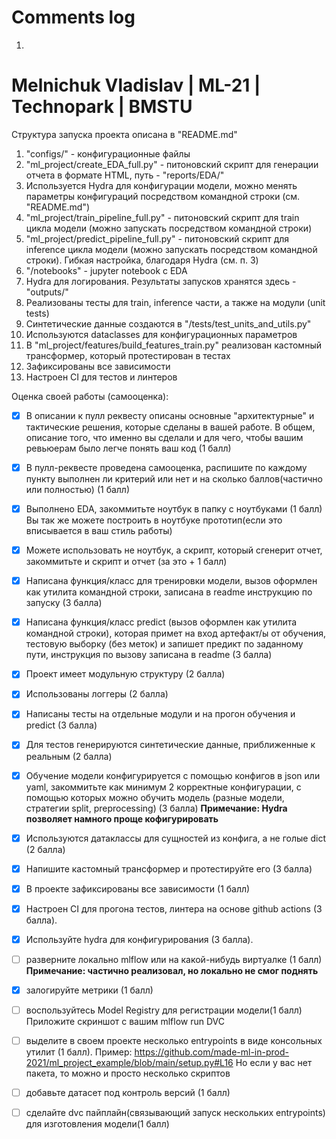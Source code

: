 # Comments log

1.
Melnichuk Vladislav | ML-21 | Technopark | BMSTU
================================================

Структура запуска проекта описана в "README.md"

1. "configs/" - конфигурационные файлы
2. "ml_project/create_EDA_full.py" - питоновский скрипт для генерации отчета в формате HTML, путь - "reports/EDA/"
3. Используется Hydra для конфигурации модели, можно менять параметры конфигураций посредством командной строки (см. "README.md")
3. "ml_project/train_pipeline_full.py" - питоновский скрипт для train цикла модели (можно запускать посредством командной строки)
4. "ml_project/predict_pipeline_full.py" - питоновский скрипт для inference цикла модели (можно запускать посредством командной строки). Гибкая настройка, благодаря Hydra (см. п. 3)
5. "/notebooks" - jupyter notebook с EDA
6. Hydra для логирования. Результаты запусков хранятся здесь - "outputs/"
6. Реализованы тесты для train, inference части, а также на модули (unit tests)
7. Cинтетические данные создаются в "/tests/test_units_and_utils.py"
8. Используются dataclasses для конфигурационных параметров
9. В "ml_project/features/build_features_train.py" реализован кастомный трансформер, который протестирован в тестах
10. Зафиксированы все зависимости
11. Настроен CI для тестов и линтеров

Оценка своей работы (самооценка):

- [x] В описании к пулл реквесту описаны основные "архитектурные" и тактические решения, которые сделаны в вашей работе. В общем, описание того, что именно вы сделали и для чего, чтобы вашим ревьюерам было легче понять ваш код (1 балл)

- [x] В пулл-реквесте проведена самооценка, распишите по каждому пункту выполнен ли критерий или нет и на сколько баллов(частично или полностью) (1 балл)

- [x] Выполнено EDA, закоммитьте ноутбук в папку с ноутбуками (1 балл) Вы так же можете построить в ноутбуке прототип(если это вписывается в ваш стиль работы)

- [x] Можете использовать не ноутбук, а скрипт, который сгенерит отчет, закоммитьте и скрипт и отчет (за это + 1 балл)

- [x] Написана функция/класс для тренировки модели, вызов оформлен как утилита командной строки, записана в readme инструкцию по запуску (3 балла)

- [x] Написана функция/класс predict (вызов оформлен как утилита командной строки), которая примет на вход артефакт/ы от обучения, тестовую выборку (без меток) и запишет предикт по заданному пути, инструкция по вызову записана в readme (3 балла)

- [x] Проект имеет модульную структуру (2 балла)

- [x] Использованы логгеры (2 балла)

- [x] Написаны тесты на отдельные модули и на прогон обучения и predict (3 балла)

- [x] Для тестов генерируются синтетические данные, приближенные к реальным (2 балла)

- [x] Обучение модели конфигурируется с помощью конфигов в json или yaml, закоммитьте как минимум 2 корректные конфигурации, с помощью которых можно обучить модель (разные модели, стратегии split, preprocessing) (3 балла)
**Примечание: Hydra позволяет намного проще кофигурировать**

- [x] Используются датаклассы для сущностей из конфига, а не голые dict (2 балла)

- [x] Напишите кастомный трансформер и протестируйте его (3 балла) 

- [x] В проекте зафиксированы все зависимости (1 балл)

- [x] Настроен CI для прогона тестов, линтера на основе github actions (3 балла). 

- [x] Используйте hydra для конфигурирования (3 балла).

- [ ] разверните локально mlflow или на какой-нибудь виртуалке (1 балл) 
**Примечание: частично реализовал, но локально не смог поднять**

- [x] залогируйте метрики (1 балл)

- [ ] воспользуйтесь Model Registry для регистрации модели(1 балл) Приложите скриншот с вашим mlflow run DVC

- [ ] выделите в своем проекте несколько entrypoints в виде консольных утилит (1 балл). Пример: https://github.com/made-ml-in-prod-2021/ml_project_example/blob/main/setup.py#L16 Но если у вас нет пакета, то можно и просто несколько скриптов

- [ ] добавьте датасет под контроль версий (1 балл)

- [ ] сделайте dvc пайплайн(связывающий запуск нескольких entrypoints) для изготовления модели(1 балл)
